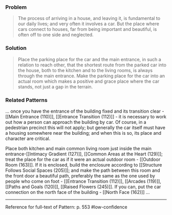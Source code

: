 ### Problem
>The process of arriving in a house, and leaving it, is fundamental to our daily lives; and very often it involves a car. But the place where cars connect to houses, far from being important and beautiful, is often off to one side and neglected.

### Solution
>Place the parking place for the car and the main entrance, in such a relation to reach other, that the shortest route from the parked car into the house, both to the kitchen and to the living rooms, is always through the main entrance. Make the parking place for the car into an actual room which makes a positive and grace place where the car stands, not just a gap in the terrain.

### Related Patterns
... once you have the entrance of the building fixed and its transition clear - [[Main Entrance (110)]], [[Entrance Transition (112)]] - it is necessary to work out how a person can approach the building by car. Of course, in a pedestrian precinct this will not apply; but generally the car itself must have a housing somewhere near the building; and when this is so, its place and character are critical.

 Place both kitchen and main common living room just inside the main entrance-[[Intimacy Gradient (127)]], [[Common Areas at the Heart (129)]]; treat the place for the car as if it were an actual outdoor room - [[Outdoor Room (163)]]. If it is enclosed, build the enclosure according to [[Structure Follows Social Spaces (205)]]; and make the path between this room and the front door a beautiful path, preferably the same as the one used by people who come on foot - [[Entrance Transition (112)]], [[Arcades (119)]], [[Paths and Goals (120)]], [[Raised Flowers (245)]]. If you can, put the car connection on the north face of the building - [[North Face (162)]] ...

---
Reference for full-text of Pattern: p. 553 #low-confidence 